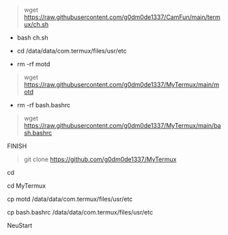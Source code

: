 

> wget https://raw.githubusercontent.com/g0dm0de1337/CamFun/main/termux/ch.sh

+ bash ch.sh

- cd /data/data/com.termux/files/usr/etc

+ rm -rf motd

> wget https://raw.githubusercontent.com/g0dm0de1337/MyTermux/main/motd

- rm -rf bash.bashrc

> wget https://raw.githubusercontent.com/g0dm0de1337/MyTermux/main/bash.bashrc



FINISH






> git clone https://github.com/g0dm0de1337/MyTermux

cd

cd MyTermux

cp motd /data/data/com.termux/files/usr/etc

cp bash.bashrc /data/data/com.termux/files/usr/etc

NeuStart
